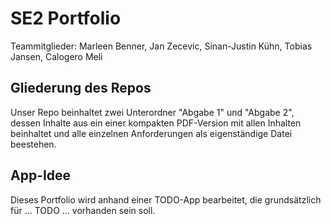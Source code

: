 # SE2 Portfolio
Teammitglieder: Marleen Benner, Jan Zecevic, Sinan-Justin Kühn, Tobias Jansen, Calogero Meli

## Gliederung des Repos
Unser Repo beinhaltet zwei Unterordner "Abgabe 1" und "Abgabe 2", dessen Inhalte aus ein einer kompakten PDF-Version mit allen Inhalten beinhaltet und alle einzelnen Anforderungen als eigenständige Datei beestehen.

## App-Idee
Dieses Portfolio wird anhand einer TODO-App bearbeitet, die grundsätzlich für ... TODO ... vorhanden sein soll.
